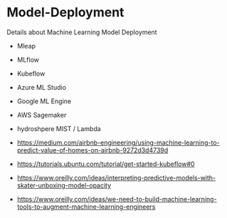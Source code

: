 # Model-Deployment
Details about Machine Learning Model Deployment

* Mleap
* MLflow
* Kubeflow
* Azure ML Studio
* Google ML Engine
* AWS Sagemaker
* hydroshpere MIST / Lambda

* https://medium.com/airbnb-engineering/using-machine-learning-to-predict-value-of-homes-on-airbnb-9272d3d4739d  

* https://tutorials.ubuntu.com/tutorial/get-started-kubeflow#0  
* https://www.oreilly.com/ideas/interpreting-predictive-models-with-skater-unboxing-model-opacity  
* https://www.oreilly.com/ideas/we-need-to-build-machine-learning-tools-to-augment-machine-learning-engineers  

